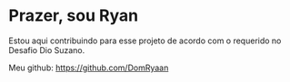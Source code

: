 # Prazer, sou Ryan

Estou aqui contribuindo para esse projeto de acordo com o requerido no Desafio Dio Suzano. 

Meu github: https://github.com/DomRyaan 